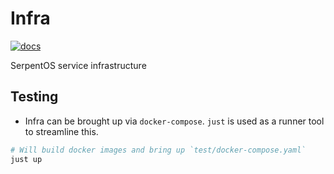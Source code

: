 # Infra

[![docs](https://img.shields.io/badge/docs-passing-brightgreen)](https://serpent-os.github.io/infra-test/)

SerpentOS service infrastructure

## Testing

- Infra can be brought up via `docker-compose`. `just` is used as a runner tool to streamline this.

```sh
# Will build docker images and bring up `test/docker-compose.yaml`
just up
```
